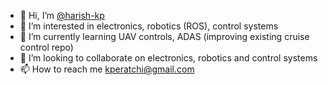 - 👋 Hi, I’m [@harish-kp](https://www.linkedin.com/in/peratchi-hariharasudhan-kannan/)
- 👀 I’m interested in electronics, robotics (ROS), control systems
- 🌱 I’m currently learning UAV controls, ADAS (improving existing cruise control repo)
- 💞️ I’m looking to collaborate on electronics, robotics and control systems
- 📫 How to reach me kperatchi@gmail.com

<!---
harish-kp/harish-kp is a ✨ special ✨ repository because its `README.md` (this file) appears on your GitHub profile.
You can click the Preview link to take a look at your changes.
--->
